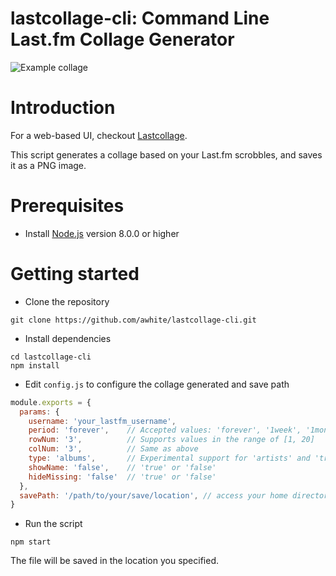 # lastcollage-cli: Command Line Last.fm Collage Generator
![Example collage](https://lastcollage.io/images/6ae22bff075de478d971fa062f237e550fb3514c.webp "Example collage")

# Introduction
For a web-based UI, checkout [Lastcollage](https://lastcollage.io).

This script generates a collage based on your Last.fm scrobbles, and saves it as a PNG image.


# Prerequisites
- Install [Node.js](https://nodejs.org/en/) version 8.0.0 or higher

# Getting started
- Clone the repository
```
git clone https://github.com/awhite/lastcollage-cli.git
```
- Install dependencies
```
cd lastcollage-cli
npm install
```
- Edit `config.js` to configure the collage generated and save path
```javascript
module.exports = {
  params: {
    username: 'your_lastfm_username',
    period: 'forever',    // Accepted values: 'forever', '1week', '1month', '3month', '6month', '1year'
    rowNum: '3',          // Supports values in the range of [1, 20]
    colNum: '3',          // Same as above
    type: 'albums',       // Experimental support for 'artists' and 'tracks' as well
    showName: 'false',    // 'true' or 'false'
    hideMissing: 'false'  // 'true' or 'false'
  },
  savePath: '/path/to/your/save/location', // access your home directory through process.env.HOME
}

```
- Run the script
```
npm start
```
  The file will be saved in the location you specified.
